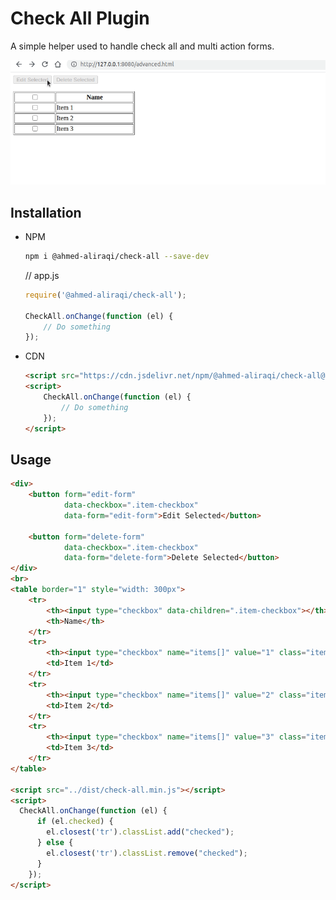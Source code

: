 # Check All Plugin

A simple helper used to handle check all and multi action forms.

![Check All](https://raw.githubusercontent.com/ahmed-aliraqi/check-all/master/screenshot/check-all.gif)

## Installation
- NPM
    ```bash
    npm i @ahmed-aliraqi/check-all --save-dev
    ```
    // app.js
    ```javascript
    require('@ahmed-aliraqi/check-all');
  
    CheckAll.onChange(function (el) {
        // Do something
    });
    ```
- CDN
    ```html
    <script src="https://cdn.jsdelivr.net/npm/@ahmed-aliraqi/check-all@1.0.4"></script>
    <script>
        CheckAll.onChange(function (el) {
            // Do something
        });
    </script>
    ```

## Usage
```html
<div>
    <button form="edit-form"
            data-checkbox=".item-checkbox"
            data-form="edit-form">Edit Selected</button>

    <button form="delete-form"
            data-checkbox=".item-checkbox"
            data-form="delete-form">Delete Selected</button>
</div>
<br>
<table border="1" style="width: 300px">
    <tr>
        <th><input type="checkbox" data-children=".item-checkbox"></th>
        <th>Name</th>
    </tr>
    <tr>
        <th><input type="checkbox" name="items[]" value="1" class="item-checkbox"></th>
        <td>Item 1</td>
    </tr>
    <tr>
        <th><input type="checkbox" name="items[]" value="2" class="item-checkbox"></th>
        <td>Item 2</td>
    </tr>
    <tr>
        <th><input type="checkbox" name="items[]" value="3" class="item-checkbox"></th>
        <td>Item 3</td>
    </tr>
</table>

<script src="../dist/check-all.min.js"></script>
<script>
  CheckAll.onChange(function (el) {
      if (el.checked) {
        el.closest('tr').classList.add("checked");
      } else {
        el.closest('tr').classList.remove("checked");
      }
    });
</script>
```

